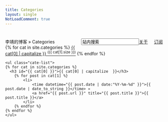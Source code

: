 ```yaml
---
title: Categories
layout: single
NotLoadComment: true
---
```

<form class="page-loc" style="margin:0;margin-top:40px;" method="GET" action="/search">
    <span style="float:right"><input type="text" class="web-search" name ="q" value="站内搜索" /><a href="http://barretlee.com/about.html">关于</a><a href="http://barretlee.com/atom.xml" class="page-rss" style="margin-left: 20px;">订阅</a></span>
    李靖的博客 » Categories
</form>
<div class="categories">
	<div class="cate-title">
	{% for cat in site.categories %}
		<a href="#{{ cat[0] }}" title="{{ cat[0] }}" rel="{{ cat[1].size }}">{{ cat[0] | capitalize }} <sup>({{ cat[1].size }})</sup></a>
	{% endfor %}
	</div>

	<ul class="cate-list">
	{% for cat in site.categories %}
	  <h3 id="{{ cat[0] }}">{{ cat[0] | capitalize  }}</h3>
		{% for post in cat[1] %}
			<li>
				<time datetime="{{ post.date | date:"%Y-%m-%d" }}">{{ post.date | date_to_string }}</time> » 
				<a href="{{ post.url }}" title="{{ post.title }}">{{ post.title }}</a>
			</li>
		{% endfor %}
	{% endfor %}
	</ul>
</div>